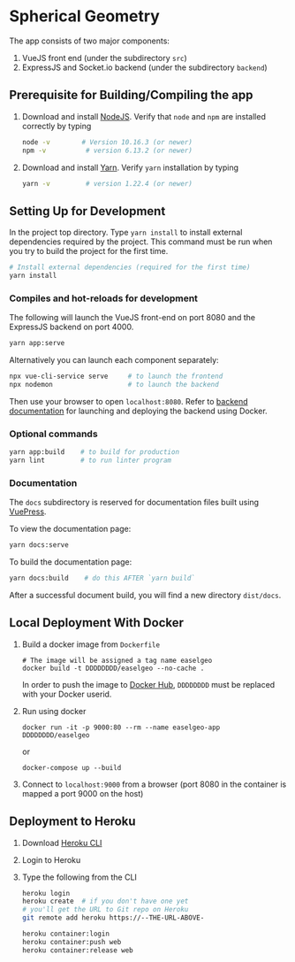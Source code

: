# Spherical Geometry

The app consists of two major components:

1. VueJS front end (under the subdirectory `src`)
2. ExpressJS and Socket.io backend (under the subdirectory `backend`)

## Prerequisite for Building/Compiling the app

1. Download and install [NodeJS](https://nodejs.org/en/download/). Verify that `node` and `npm` are installed correctly by typing

   ```bash
   node -v        # Version 10.16.3 (or newer)
   npm -v          # version 6.13.2 (or newer)
   ```

2. Download and install [Yarn](https://classic.yarnpkg.com/en/docs/install#mac-stable). Verify `yarn` installation by typing

   ```bash
   yarn -v         # version 1.22.4 (or newer)
   ```

## Setting Up for Development

In the project top directory. Type `yarn install` to install external dependencies required by the project. This command must be run when you try to build the project for the first time.

```bash
# Install external dependencies (required for the first time)
yarn install
```

### Compiles and hot-reloads for development

The following will launch the VueJS front-end on port 8080 and the ExpressJS backend on port 4000.

```bash
yarn app:serve
```

Alternatively you can launch each component separately:

```bash
npx vue-cli-service serve     # to launch the frontend
npx nodemon                   # to launch the backend
```

Then use your browser to open `localhost:8080`. Refer to [backend documentation](backend/README.md) for launching and deploying the backend using Docker.

### Optional commands

```bash
yarn app:build    # to build for production
yarn lint         # to run linter program
```

### Documentation

The `docs` subdirectory is reserved for documentation files built using [VuePress](https://vuepress.vuejs.org/).

To view the documentation page:

```bash
yarn docs:serve
```

To build the documentation page:

```bash
yarn docs:build    # do this AFTER `yarn build`
```

After a successful document build, you will find a new directory `dist/docs`.


## Local Deployment With Docker

1. Build a docker image from `Dockerfile`

   ```
   # The image will be assigned a tag name easelgeo
   docker build -t DDDDDDDD/easelgeo --no-cache .
   ```

   In order to push the image to [Docker Hub](`docker.io`), `DDDDDDDD` must be replaced with your Docker userid.


2. Run using docker

   ```
   docker run -it -p 9000:80 --rm --name easelgeo-app DDDDDDDD/easelgeo
   ```
   or

   ```
   docker-compose up --build
   ```

3. Connect to `localhost:9000` from a browser (port 8080 in the container is mapped a port 9000 on the host)

## Deployment to Heroku

1. Download [Heroku CLI](https://devcenter.heroku.com/articles/heroku-cli#install-the-heroku-cli)
2. Login to Heroku
3. Type the following from the CLI

   ```bash
   heroku login
   heroku create  # if you don't have one yet
   # you'll get the URL to Git repo on Heroku
   git remote add heroku https://--THE-URL-ABOVE-

   heroku container:login
   heroku container:push web
   heroku container:release web
   ```